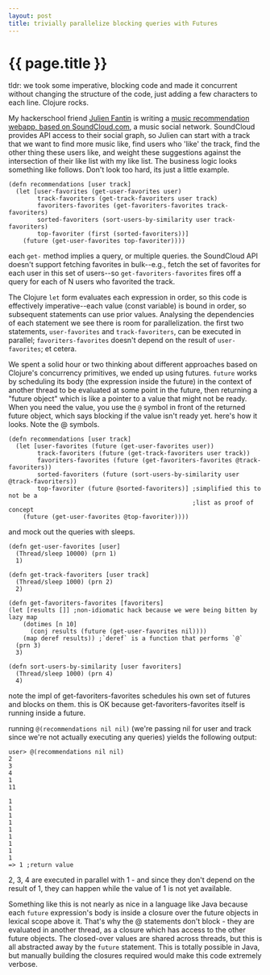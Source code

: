 ```yaml
---
layout: post
title: trivially parallelize blocking queries with Futures
---
```


# {{ page.title }}

tldr: we took some imperative, blocking code and made it concurrent without changing the structure of the code, just adding a few characters to each line. Clojure rocks.

My hackerschool friend [Julien Fantin](https://github.com/julienfantin) is writing a [music recommendation webapp, based on SoundCloud.com](https://github.com/julienfantin/sndcld-clj), a music social network. SoundCloud provides API access to their social graph, so Julien can start with a track that we want to find more music like, find users who 'like' the track, find the other thing these users like, and weight these suggestions against the intersection of their like list with my like list. The business logic looks something like follows. Don't look too hard, its just a little example.

    (defn recommendations [user track]
      (let [user-favorites (get-user-favorites user)
            track-favoriters (get-track-favoriters user track)
            favoriters-favorites (get-favoriters-favorites track-favoriters)
            sorted-favoriters (sort-users-by-similarity user track-favoriters)
            top-favoriter (first (sorted-favoriters))]
        (future (get-user-favorites top-favoriter))))

each `get-` method implies a query, or multiple queries. the SoundCloud API doesn't support fetching favorites in bulk--e.g., fetch the set of favorites for each user in this set of users--so `get-favoriters-favorites` fires off a query for each of N users who favorited the track.

The Clojure `let` form evaluates each expression in order, so this code is effectively imperative--each value (const variable) is bound in order, so subsequent statements can use prior values. Analysing the dependencies of each statement we see there is room for parallelization. the first two statements, `user-favorites` and `track-favoriters`, can be executed in parallel; `favoriters-favorites` doesn't depend on the result of `user-favorites`; et cetera.

We spent a solid hour or two thinking about different approaches based on Clojure's concurrency primitives, we ended up using futures. `future` works by scheduling its body (the expression inside the future) in the context of another thread to be evaluated at some point in the future, then returning a "future object" which is like a pointer to a value that might not be ready. When you need the value, you use the `@` symbol in front of the returned future object, which says blocking if the value isn't ready yet. here's how it looks. Note the @ symbols.

    (defn recommendations [user track]
      (let [user-favorites (future (get-user-favorites user))
            track-favoriters (future (get-track-favoriters user track))
            favoriters-favorites (future (get-favoriters-favorites @track-favoriters))
            sorted-favoriters (future (sort-users-by-similarity user @track-favoriters))
            top-favoriter (future @sorted-favoriters)] ;simplified this to not be a
                                                       ;list as proof of concept
        (future (get-user-favorites @top-favoriter))))

and mock out the queries with sleeps.

    (defn get-user-favorites [user]
      (Thread/sleep 10000) (prn 1)
      1)

    (defn get-track-favoriters [user track]
      (Thread/sleep 1000) (prn 2)
      2)

    (defn get-favoriters-favorites [favoriters]
    (let [results []] ;non-idiomatic hack because we were being bitten by lazy map
        (dotimes [n 10]
          (conj results (future (get-user-favorites nil))))
        (map deref results)) ;`deref` is a function that performs `@`
      (prn 3)
      3)

    (defn sort-users-by-similarity [user favoriters]
      (Thread/sleep 1000) (prn 4)
      4)

note the impl of get-favoriters-favorites schedules his own set of futures and blocks on them. this is OK because get-favoriters-favorites itself is running inside a future.

running `@(recommendations nil nil)` (we're passing nil for user and track since we're not actually executing any queries) yields the following output:

    user> @(recommendations nil nil)
    2
    3
    4
    1
    11

    1
    1
    1
    1
    1
    1
    1
    1
    1
    => 1 ;return value

2, 3, 4 are executed in parallel with 1 - and since they don't depend on the result of 1, they can happen while the value of 1 is not yet available.

Something like this is not nearly as nice in a language like Java because each `future` expression's body is inside a closure over the future objects in lexical scope above it. That's why the @ statements don't block - they are evaluated in another thread, as a closure which has access to the other future objects. The closed-over values are shared across threads, but this is all abstracted away by the `future` statement. This is totally possible in Java, but manually building the closures required would make this code extremely verbose.
